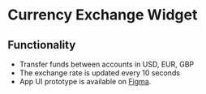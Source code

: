 # Currency Exchange Widget

## Functionality
* Transfer funds between accounts in USD, EUR, GBP
* The exchange rate is updated every 10 seconds
* App UI prototype is available on [Figma](https://www.figma.com/file/l5ZKI9nTh8PTiIRNYWv40f/Currency-Exchange-Widget?node-id=2%3A2).
